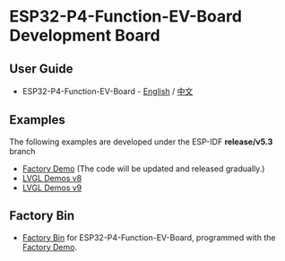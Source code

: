 # ESP32-P4-Function-EV-Board Development Board

## User Guide

* ESP32-P4-Function-EV-Board - [English](../docs/en/esp32p4/esp32-p4-function-ev-board/user_guide.rst) / [中文](../docs/zh_CN/esp32p4/esp32-p4-function-ev-board/user_guide.rst)

## Examples

The following examples are developed under the ESP-IDF **release/v5.3** branch

* [Factory Demo](./examples/factory_demo/)  (The code will be updated and released gradually.)
* [LVGL Demos v8](./examples/lvgl_demo_v8/)
* [LVGL Demos v9](./examples/lvgl_demo_v9/)

## Factory Bin

* [Factory Bin](https://dl.espressif.com/AE/esp-dev-kits/p4_factory_v14_012.bin) for ESP32-P4-Function-EV-Board, programmed with the [Factory Demo](./examples/factory_demo/).
